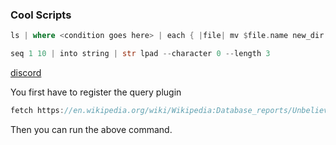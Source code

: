 
### Cool Scripts

```rust
ls | where <condition goes here> | each { |file| mv $file.name new_dir }
```

```rust
seq 1 10 | into string | str lpad --character 0 --length 3
```
[discord](https://discord.com/channels/601130461678272522/614593951969574961/996048885095071844)

You first have to register the query plugin

```rust
fetch https://en.wikipedia.org/wiki/Wikipedia:Database_reports/Unbelievable_life_spans | query web -t [No. Page "Birth year" "Death year" "Life span"]
```

Then you can run the above command.

